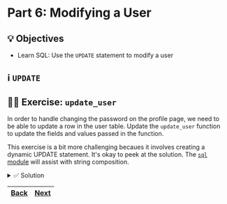 # Part 6: Modifying a User

## 💡 Objectives

- Learn SQL: Use the `UPDATE` statement to modify a user

## ℹ️ `UPDATE`

## 🧑‍💻 Exercise: `update_user`

In order to handle changing the password on the profile page, we need to be able to update a row in the user table. Update the `update_user` function to update the fields and values passed in the function.

This exercise is a bit more challenging becaues it involves creating a dynamic UPDATE statement. It's okay to peek at the solution. The [`sql` module](https://www.psycopg.org/psycopg3/docs/api/sql.html#module-psycopg.sql) will assist with string composition.

<details> 
<br>
<summary>✅ Solution</summary>

```python
def update_user(user_id: str, user: UserUpdate, db: Connection) -> User:
    user_id = UUID(user_id)
    if user.password is not None:
        user.password_hash = hash_password(user.password)
        user.password = None
    user_dict = user.dict(exclude_none=True)
    query = sql.SQL("UPDATE users SET {data} WHERE id={id};").format(
        data=sql.SQL(", ").join(
            sql.Composed([sql.Identifier(k), sql.SQL(" = "), sql.Placeholder(k)])
            for k in user_dict.keys()
        ),
        id=user_id,
    )
    db.execute(query, user_dict)
    user = get_user_by_id(user_id, db)
    return

```

> **_Note_**
> This solution uses a list comprehension but could also be done with a for loop. There are many correct ways to solve this.

</details>

| [Back](part-5.md) | [Next](part-7.md) |
| ----------------- | ----------------- |
